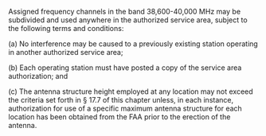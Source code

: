 Assigned frequency channels in the band 38,600-40,000 MHz may be subdivided and used anywhere in the authorized service area, subject to the following terms and conditions:

(a) No interference may be caused to a previously existing station operating in another authorized service area;

(b) Each operating station must have posted a copy of the service area authorization; and

(c) The antenna structure height employed at any location may not exceed the criteria set forth in § 17.7 of this chapter unless, in each instance, authorization for use of a specific maximum antenna structure for each location has been obtained from the FAA prior to the erection of the antenna.

